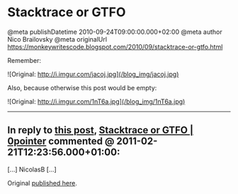 # Stacktrace or GTFO

@meta publishDatetime 2010-09-24T09:00:00.000+02:00
@meta author Nico Brailovsky
@meta originalUrl https://monkeywritescode.blogspot.com/2010/09/stacktrace-or-gtfo.html

Remember:

![Original: http://i.imgur.com/jacoj.jpg](/blog_img/jacoj.jpg)

Also, because otherwise this post would be empty:

![Original: http://i.imgur.com/1nT6a.jpg](/blog_img/1nT6a.jpg)


---
## In reply to [this post](), [Stacktrace or GTFO | 0pointer](/md_blog/youfoundadeadlink.md) commented @ 2011-02-21T12:23:56.000+01:00:

[...] NicolasB [...]

Original [published here](/md_blog/2010/0924_StacktraceorGTFO.md).

